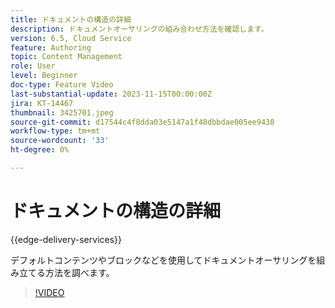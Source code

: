 ```yaml
---
title: ドキュメントの構造の詳細
description: ドキュメントオーサリングの組み合わせ方法を確認します。
version: 6.5, Cloud Service
feature: Authoring
topic: Content Management
role: User
level: Beginner
doc-type: Feature Video
last-substantial-update: 2023-11-15T00:00:00Z
jira: KT-14467
thumbnail: 3425701.jpeg
source-git-commit: d17544c4f8dda03e5147a1f48dbbdae005ee9438
workflow-type: tm+mt
source-wordcount: '33'
ht-degree: 0%

---
```



# ドキュメントの構造の詳細

{{edge-delivery-services}}

デフォルトコンテンツやブロックなどを使用してドキュメントオーサリングを組み立てる方法を調べます。

>[!VIDEO](https://video.tv.adobe.com/v/3425701/?learn=on)
